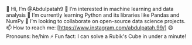 👋 Hi, I’m @Abdulpatah9
👀 I’m interested in machine learning and data analysis
🌱 I’m currently learning Python and its libraries like Pandas and NumPy
💞️ I’m looking to collaborate on open-source data science projects.
📫 How to reach me: [https://www.instagram.com/abdulpatah.99/]
😄 Pronouns: he/him
⚡ Fun fact: I can solve a Rubik's Cube in under a minute!

<!---
Abdulpatah9/Abdulpatah9 is a ✨ special ✨ repository because its `README.md` (this file) appears on your GitHub profile.
You can click the Preview link to take a look at your changes.
--->
